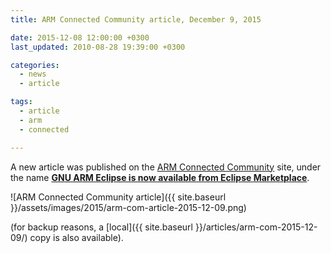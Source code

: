 ```yaml
---
title: ARM Connected Community article, December 9, 2015

date: 2015-12-08 12:00:00 +0300
last_updated: 2010-08-28 19:39:00 +0300

categories:
  - news
  - article

tags:
  - article
  - arm
  - connected

---
```


A new article was published on the [ARM Connected Community](http://community.arm.com) site, under the name **[GNU ARM Eclipse is now available from Eclipse Marketplace](https://community.arm.com/groups/tools/blog/2015/12/09/gnu-arm-eclipse-now-available-from-eclipse-marketplace)**.

![ARM Connected Community article]({{ site.baseurl }}/assets/images/2015/arm-com-article-2015-12-09.png)

(for backup reasons, a [local]({{ site.baseurl }}/articles/arm-com-2015-12-09/) copy is also available).
